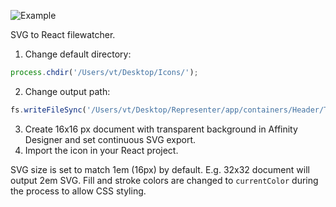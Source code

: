 ![Example](https://github.com/vasily-tokarev/svg-to-react/raw/master/example.gif)

SVG to React filewatcher.

1. Change default directory:
```javascript
process.chdir('/Users/vt/Desktop/Icons/');
```
2. Change output path:
```javascript
fs.writeFileSync('/Users/vt/Desktop/Representer/app/containers/Header/TestIcon.js', output);
```
3. Create 16x16 px document with transparent background in Affinity Designer and set continuous SVG export.  
4. Import the icon in your React project.  

SVG size is set to match 1em (16px) by default. E.g. 32x32 document will output 2em SVG.
Fill and stroke colors are changed to `currentColor` during the process to allow CSS styling.

